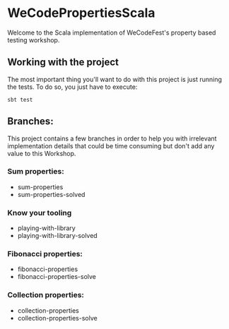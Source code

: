 # WeCodePropertiesScala

Welcome to the Scala implementation of WeCodeFest's property based testing workshop.

## Working with the project

The most important thing you'll want to do with this project is just running the tests. To do so, you just have to execute:

```
sbt test
```

## Branches:

This project contains a few branches in order to help you with irrelevant implementation details that could be time consuming but don't add any value to this Workshop.  

### Sum properties:
* sum-properties
* sum-properties-solved

### Know your tooling
* playing-with-library
* playing-with-library-solved

### Fibonacci properties:
* fibonacci-properties
* fibonacci-properties-solve

### Collection properties:
* collection-properties
* collection-properties-solve
